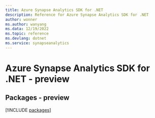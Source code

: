 ```yaml
---
title: Azure Synapse Analytics SDK for .NET
description: Reference for Azure Synapse Analytics SDK for .NET
author: wonner
ms.author: wanyang
ms.data: 12/19/2022
ms.topic: reference
ms.devlang: dotnet
ms.service: synapseanalytics
---
```

# Azure Synapse Analytics SDK for .NET - preview
## Packages - preview
[!INCLUDE [packages](synapse-analytics-index.md)]